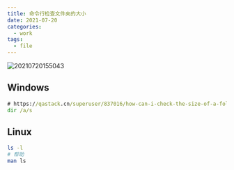 ```yaml
---
title: 命令行检查文件夹的大小
date: 2021-07-20
categories:
  - work
tags:
  - file
---
```



![20210720155043](https://gitee.com/snowyan/image/raw/master/2021/20210720155043.jpg)

<!-- more -->

## Windows

```cmd
# https://qastack.cn/superuser/837016/how-can-i-check-the-size-of-a-folder-from-the-windows-command-line
dir /a/s
```

## Linux

```bash
ls -l
# 帮助
man ls
```

